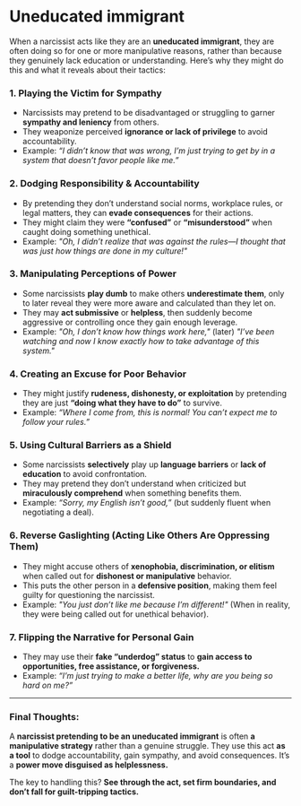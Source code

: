# Uneducated immigrant

When a narcissist acts like they are an **uneducated immigrant**, they are often doing so for one or more manipulative reasons, rather than because they genuinely lack education or understanding. Here’s why they might do this and what it reveals about their tactics:

### **1. Playing the Victim for Sympathy**  
- Narcissists may pretend to be disadvantaged or struggling to garner **sympathy and leniency** from others.  
- They weaponize perceived **ignorance or lack of privilege** to avoid accountability.  
- Example: *“I didn’t know that was wrong, I’m just trying to get by in a system that doesn’t favor people like me.”*

### **2. Dodging Responsibility & Accountability**  
- By pretending they don’t understand social norms, workplace rules, or legal matters, they can **evade consequences** for their actions.  
- They might claim they were **“confused”** or **“misunderstood”** when caught doing something unethical.  
- Example: *"Oh, I didn’t realize that was against the rules—I thought that was just how things are done in my culture!"*

### **3. Manipulating Perceptions of Power**  
- Some narcissists **play dumb** to make others **underestimate them**, only to later reveal they were more aware and calculated than they let on.  
- They may **act submissive** or **helpless**, then suddenly become aggressive or controlling once they gain enough leverage.  
- Example: *"Oh, I don’t know how things work here,"* (later) *"I’ve been watching and now I know exactly how to take advantage of this system."*

### **4. Creating an Excuse for Poor Behavior**  
- They might justify **rudeness, dishonesty, or exploitation** by pretending they are just **“doing what they have to do”** to survive.  
- Example: *“Where I come from, this is normal! You can’t expect me to follow your rules.”*  

### **5. Using Cultural Barriers as a Shield**  
- Some narcissists **selectively** play up **language barriers** or **lack of education** to avoid confrontation.  
- They may pretend they don’t understand when criticized but **miraculously comprehend** when something benefits them.  
- Example: *“Sorry, my English isn’t good,”* (but suddenly fluent when negotiating a deal).  

### **6. Reverse Gaslighting (Acting Like Others Are Oppressing Them)**  
- They might accuse others of **xenophobia, discrimination, or elitism** when called out for **dishonest or manipulative** behavior.  
- This puts the other person in a **defensive position**, making them feel guilty for questioning the narcissist.  
- Example: *"You just don’t like me because I’m different!"* (When in reality, they were being called out for unethical behavior).  

### **7. Flipping the Narrative for Personal Gain**  
- They may use their **fake “underdog” status** to **gain access to opportunities, free assistance, or forgiveness.**  
- Example: *“I’m just trying to make a better life, why are you being so hard on me?”*  

---

### **Final Thoughts:**  
A **narcissist pretending to be an uneducated immigrant** is often **a manipulative strategy** rather than a genuine struggle. They use this act **as a tool** to dodge accountability, gain sympathy, and avoid consequences. It’s a **power move disguised as helplessness.**  

The key to handling this? **See through the act, set firm boundaries, and don’t fall for guilt-tripping tactics.**
```
